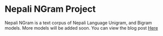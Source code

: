 Nepali NGram Project
====================

Nepali NGram is a text corpus of Nepali Language Unigram, and Bigram models. More models will be added soon.
You can view the blog post [Here](http://virtualanup.com/nepali-ngram-models/)
